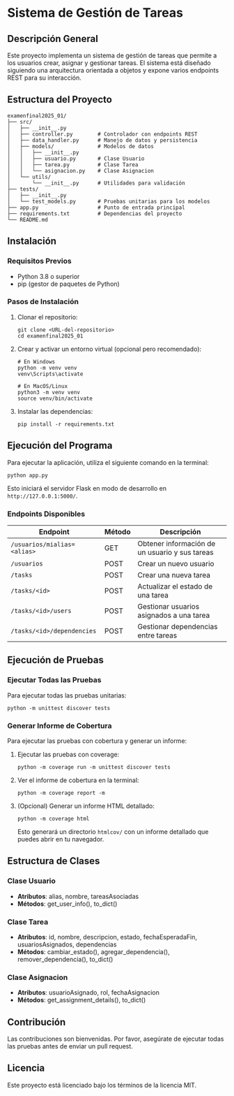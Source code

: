 # Sistema de Gestión de Tareas

## Descripción General
Este proyecto implementa un sistema de gestión de tareas que permite a los usuarios crear, asignar y gestionar tareas. El sistema está diseñado siguiendo una arquitectura orientada a objetos y expone varios endpoints REST para su interacción.

## Estructura del Proyecto
```
examenfinal2025_01/
├── src/
│   ├── __init__.py
│   ├── controller.py        # Controlador con endpoints REST
│   ├── data_handler.py      # Manejo de datos y persistencia
│   ├── models/              # Modelos de datos
│   │   ├── __init__.py
│   │   ├── usuario.py       # Clase Usuario
│   │   ├── tarea.py         # Clase Tarea
│   │   └── asignacion.py    # Clase Asignacion
│   └── utils/
│       └── __init__.py      # Utilidades para validación
├── tests/
│   ├── __init__.py
│   └── test_models.py       # Pruebas unitarias para los modelos
├── app.py                   # Punto de entrada principal
├── requirements.txt         # Dependencias del proyecto
└── README.md
```

## Instalación

### Requisitos Previos
- Python 3.8 o superior
- pip (gestor de paquetes de Python)

### Pasos de Instalación
1. Clonar el repositorio:
   ```
   git clone <URL-del-repositorio>
   cd examenfinal2025_01
   ```

2. Crear y activar un entorno virtual (opcional pero recomendado):
   ```
   # En Windows
   python -m venv venv
   venv\Scripts\activate

   # En MacOS/Linux
   python3 -m venv venv
   source venv/bin/activate
   ```

3. Instalar las dependencias:
   ```
   pip install -r requirements.txt
   ```

## Ejecución del Programa

Para ejecutar la aplicación, utiliza el siguiente comando en la terminal:
```
python app.py
```

Esto iniciará el servidor Flask en modo de desarrollo en `http://127.0.0.1:5000/`.

### Endpoints Disponibles

| Endpoint | Método | Descripción |
|----------|--------|-------------|
| `/usuarios/mialias=<alias>` | GET | Obtener información de un usuario y sus tareas |
| `/usuarios` | POST | Crear un nuevo usuario |
| `/tasks` | POST | Crear una nueva tarea |
| `/tasks/<id>` | POST | Actualizar el estado de una tarea |
| `/tasks/<id>/users` | POST | Gestionar usuarios asignados a una tarea |
| `/tasks/<id>/dependencies` | POST | Gestionar dependencias entre tareas |

## Ejecución de Pruebas

### Ejecutar Todas las Pruebas
Para ejecutar todas las pruebas unitarias:
```
python -m unittest discover tests
```

### Generar Informe de Cobertura
Para ejecutar las pruebas con cobertura y generar un informe:

1. Ejecutar las pruebas con coverage:
   ```
   python -m coverage run -m unittest discover tests
   ```

2. Ver el informe de cobertura en la terminal:
   ```
   python -m coverage report -m
   ```

3. (Opcional) Generar un informe HTML detallado:
   ```
   python -m coverage html
   ```
   Esto generará un directorio `htmlcov/` con un informe detallado que puedes abrir en tu navegador.

## Estructura de Clases

### Clase Usuario
- **Atributos**: alias, nombre, tareasAsociadas
- **Métodos**: get_user_info(), to_dict()

### Clase Tarea
- **Atributos**: id, nombre, descripcion, estado, fechaEsperadaFin, usuariosAsignados, dependencias
- **Métodos**: cambiar_estado(), agregar_dependencia(), remover_dependencia(), to_dict()

### Clase Asignacion
- **Atributos**: usuarioAsignado, rol, fechaAsignacion
- **Métodos**: get_assignment_details(), to_dict()

## Contribución
Las contribuciones son bienvenidas. Por favor, asegúrate de ejecutar todas las pruebas antes de enviar un pull request.

## Licencia
Este proyecto está licenciado bajo los términos de la licencia MIT.
